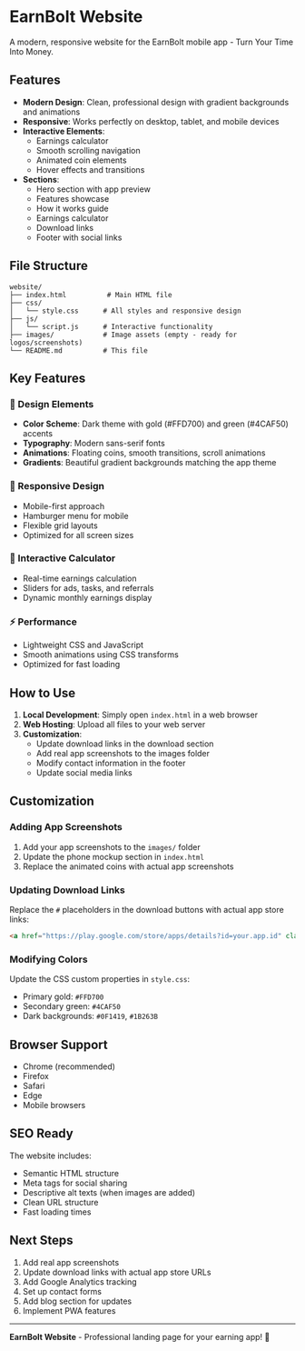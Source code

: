 # EarnBolt Website

A modern, responsive website for the EarnBolt mobile app - Turn Your Time Into Money.

## Features

- **Modern Design**: Clean, professional design with gradient backgrounds and animations
- **Responsive**: Works perfectly on desktop, tablet, and mobile devices
- **Interactive Elements**: 
  - Earnings calculator
  - Smooth scrolling navigation
  - Animated coin elements
  - Hover effects and transitions
- **Sections**:
  - Hero section with app preview
  - Features showcase
  - How it works guide
  - Earnings calculator
  - Download links
  - Footer with social links

## File Structure

```
website/
├── index.html          # Main HTML file
├── css/
│   └── style.css      # All styles and responsive design
├── js/
│   └── script.js      # Interactive functionality
├── images/            # Image assets (empty - ready for logos/screenshots)
└── README.md          # This file
```

## Key Features

### 🎨 Design Elements
- **Color Scheme**: Dark theme with gold (#FFD700) and green (#4CAF50) accents
- **Typography**: Modern sans-serif fonts
- **Animations**: Floating coins, smooth transitions, scroll animations
- **Gradients**: Beautiful gradient backgrounds matching the app theme

### 📱 Responsive Design
- Mobile-first approach
- Hamburger menu for mobile
- Flexible grid layouts
- Optimized for all screen sizes

### 🧮 Interactive Calculator
- Real-time earnings calculation
- Sliders for ads, tasks, and referrals
- Dynamic monthly earnings display

### ⚡ Performance
- Lightweight CSS and JavaScript
- Smooth animations using CSS transforms
- Optimized for fast loading

## How to Use

1. **Local Development**: Simply open `index.html` in a web browser
2. **Web Hosting**: Upload all files to your web server
3. **Customization**: 
   - Update download links in the download section
   - Add real app screenshots to the images folder
   - Modify contact information in the footer
   - Update social media links

## Customization

### Adding App Screenshots
1. Add your app screenshots to the `images/` folder
2. Update the phone mockup section in `index.html`
3. Replace the animated coins with actual app screenshots

### Updating Download Links
Replace the `#` placeholders in the download buttons with actual app store links:
```html
<a href="https://play.google.com/store/apps/details?id=your.app.id" class="download-btn">
```

### Modifying Colors
Update the CSS custom properties in `style.css`:
- Primary gold: `#FFD700`
- Secondary green: `#4CAF50`
- Dark backgrounds: `#0F1419`, `#1B263B`

## Browser Support

- Chrome (recommended)
- Firefox
- Safari
- Edge
- Mobile browsers

## SEO Ready

The website includes:
- Semantic HTML structure
- Meta tags for social sharing
- Descriptive alt texts (when images are added)
- Clean URL structure
- Fast loading times

## Next Steps

1. Add real app screenshots
2. Update download links with actual app store URLs
3. Add Google Analytics tracking
4. Set up contact forms
5. Add blog section for updates
6. Implement PWA features

---

**EarnBolt Website** - Professional landing page for your earning app! 🚀